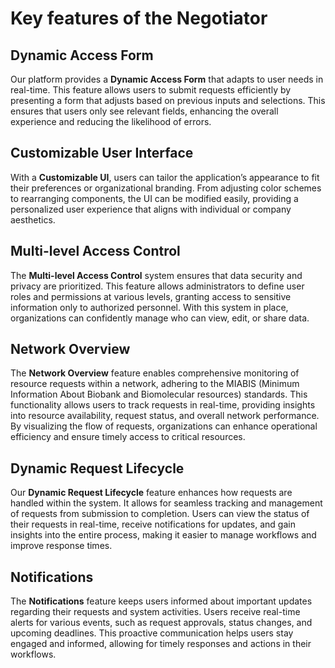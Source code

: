 # Key features of the Negotiator

## Dynamic Access Form

Our platform provides a **Dynamic Access Form** that adapts to user needs in real-time. This feature allows users to
submit requests efficiently by presenting a form that adjusts based on previous inputs and selections. This ensures that
users only see relevant fields, enhancing the overall experience and reducing the likelihood of errors.

## Customizable User Interface

With a **Customizable UI**, users can tailor the application’s appearance to fit their preferences or organizational
branding. From adjusting color schemes to rearranging components, the UI can be modified easily, providing a
personalized user experience that aligns with individual or company aesthetics.

## Multi-level Access Control

The **Multi-level Access Control** system ensures that data security and privacy are prioritized. This feature allows
administrators to define user roles and permissions at various levels, granting access to sensitive information only to
authorized personnel. With this system in place, organizations can confidently manage who can view, edit, or share data.

## Network Overview

The **Network Overview** feature enables comprehensive monitoring of resource requests within a network, adhering to the
MIABIS (Minimum Information About Biobank and Biomolecular resources) standards. This functionality allows users to
track requests in real-time, providing insights into resource availability, request status, and overall network
performance. By visualizing the flow of requests, organizations can enhance operational efficiency and ensure timely
access to critical resources.

## Dynamic Request Lifecycle

Our **Dynamic Request Lifecycle** feature enhances how requests are handled within the system. It allows for seamless
tracking and management of requests from submission to completion. Users can view the status of their requests in
real-time, receive notifications for updates, and gain insights into the entire process, making it easier to manage
workflows and improve response times.

## Notifications

The **Notifications** feature keeps users informed about important updates regarding their requests and system
activities. Users receive real-time alerts for various events, such as request approvals, status changes, and upcoming
deadlines. This proactive communication helps users stay engaged and informed, allowing for timely responses and actions
in their workflows.